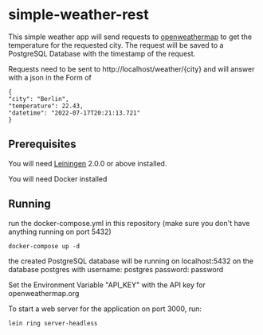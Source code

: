 # simple-weather-rest

This simple weather app will send requests to [openweathermap][] to get the temperature for the requested city.
The request will be saved to a PostgreSQL Database with the timestamp of the request.

Requests need to be sent to http://localhost/weather/{city} and will answer with a json in the Form of

    {
    "city": "Berlin",
    "temperature": 22.43,
    "datetime": "2022-07-17T20:21:13.721"
    }

[openweathermap]: https://api.openweathermap.org

## Prerequisites

You will need [Leiningen][] 2.0.0 or above installed.

[leiningen]: https://github.com/technomancy/leiningen

You will need Docker installed

## Running

run the docker-compose.yml in this repository (make sure you don't have anything running on port 5432)

    docker-compose up -d

the created PostgreSQL database will be running on localhost:5432 on the database postgres with
username: postgres
password: password

Set the Environment Variable "API_KEY" with the API key for openweathermap.org

To start a web server for the application on port 3000, run:

    lein ring server-headless
